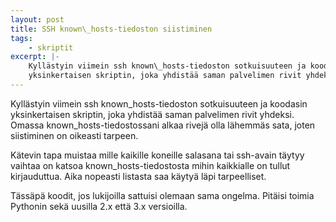 ```yaml
---
layout: post
title: SSH known\_hosts-tiedoston siistiminen
tags:
    - skriptit
excerpt: |-
    Kyllästyin viimein ssh known\_hosts-tiedoston sotkuisuuteen ja koodasin
    yksinkertaisen skriptin, joka yhdistää saman palvelimen rivit yhdeksi.
---
```


Kyllästyin viimein ssh known\_hosts-tiedoston sotkuisuuteen ja koodasin
yksinkertaisen skriptin, joka yhdistää saman palvelimen rivit yhdeksi.
Omassa known\_hosts-tiedostossani alkaa rivejä olla lähemmäs sata, joten
siistiminen on oikeasti tarpeen.

Kätevin tapa muistaa mille kaikille koneille salasana tai ssh-avain täytyy
vaihtaa on katsoa known\_hosts-tiedostosta mihin kaikkialle on tullut
kirjauduttua. Aika nopeasti listasta saa käytyä läpi tarpeelliset.

Tässäpä koodit, jos lukijoilla sattuisi olemaan sama ongelma. Pitäisi toimia
Pythonin sekä uusilla 2.x että 3.x versioilla.

<script src="https://gist.github.com/1306614.js?file=ssh-knownhosts-cleanup.py"></script>
